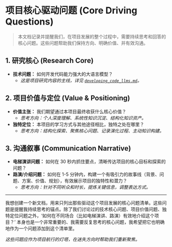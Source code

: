 # 项目核心驱动问题 (Core Driving Questions)

> 本文档记录并提醒我们，在项目发展的整个过程中，需要持续思考和回答的核心问题。这些问题帮助我们保持方向、明确价值、并有效沟通。

## 1. 研究核心 (Research Core)

*   **技术问题：** 如何开发代码能力强大的大语言模型？
    *   *这是项目研究内容的主线，详见 [`developing_code_llms.md`](developing_code_llms.md)。*

## 2. 项目价值与定位 (Value & Positioning)

*   **价值主张：** 我们期望通过本项目最终收获什么核心价值？
    *   *思考方向：个人深度理解、系统性知识沉淀、结构化知识资产。*
*   **独特定位：** 本项目的学习方式与其他途径相比，独特之处在哪里？
    *   *思考方向：结构化探索、聚焦核心问题、记录演化过程、主动知识构建。*

## 3. 沟通叙事 (Communication Narrative)

*   **电梯演讲问题：** 如何在 30 秒内抓住要点，清晰传达项目的核心目标和探索的问题？
*   **路演/介绍问题：** 如何在 1-5 分钟内，构建一个有吸引力的故事线（背景、问题、方案、价值、规划），有效展示项目的独特性和潜力？
    *   *思考方向：针对不同听众和时长，提炼关键信息，调整表达方式。*

---


我想创建一个新文档，用来只列出那些驱动这个项目发展的核心问题清单。这些问题是提醒我持续思考的锚点。除了我们讨论过的技术核心问题、项目价值问题、独特定位问题之外，‘如何在不同场合（比如电梯演讲、路演）有效地介绍这个项目？’ 本身也是一个非常重要的、我需要反复思考的核心问题，我希望把它也明确地作为一个问题添加到这个清单里。

*这些问题应作为项目航行的灯塔，在迷失方向时帮助我们重新聚焦。* 